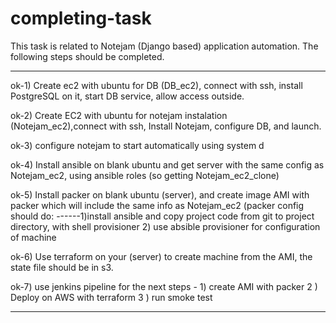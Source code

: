# completing-task
This task is related to Notejam (Django based) application automation.
The following steps should be completed.
**************************************************************  
ok-1) Create ec2 with ubuntu for DB (DB_ec2), connect with ssh, install PostgreSQL on it, start DB service, allow access outside.

ok-2) Create EC2 with ubuntu for notejam instalation (Notejam_ec2),connect with ssh, Install Notejam, configure DB, and launch.

ok-3) configure notejam to start automatically using system d

ok-4) Install ansible on blank ubuntu and get server with the same config as Notejam_ec2, using ansible roles (so getting Notejam_ec2_clone)

ok-5) Install packer on blank ubuntu (server), and create image AMI with packer which will include the same info as Notejam_ec2 (packer config should do:
------1)install ansible and copy project code from git to project directory, with shell provisioner 2)  use absible provisioner for configuration of machine

ok-6) Use terraform on your (server) to create machine from the AMI, the state file should be in s3.

ok-7) use jenkins pipeline for the next steps - 1) create AMI with packer 2 ) Deploy on AWS with terraform 3 ) run smoke test  
**********************************************************************
